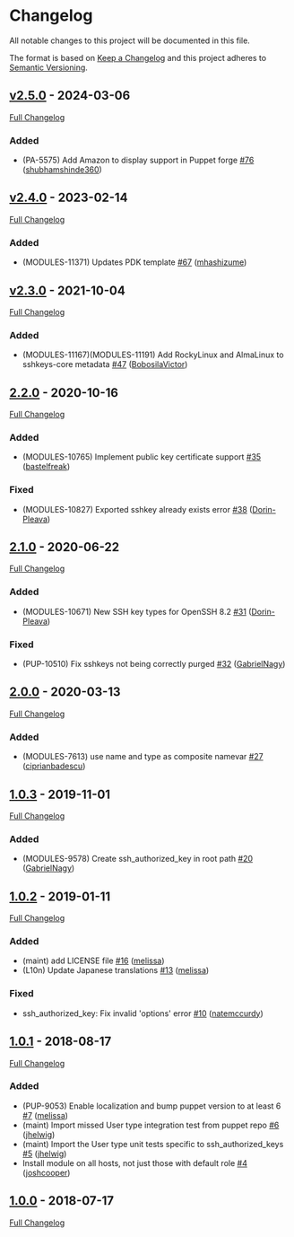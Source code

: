 <!-- markdownlint-disable MD024 -->
# Changelog

All notable changes to this project will be documented in this file.

The format is based on [Keep a Changelog](http://keepachangelog.com/en/1.0.0/) and this project adheres to [Semantic Versioning](http://semver.org).

## [v2.5.0](https://github.com/puppetlabs/puppetlabs-sshkeys_core/tree/v2.5.0) - 2024-03-06

[Full Changelog](https://github.com/puppetlabs/puppetlabs-sshkeys_core/compare/v2.4.0...v2.5.0)

### Added

- (PA-5575) Add Amazon to display support in Puppet forge [#76](https://github.com/puppetlabs/puppetlabs-sshkeys_core/pull/76) ([shubhamshinde360](https://github.com/shubhamshinde360))

## [v2.4.0](https://github.com/puppetlabs/puppetlabs-sshkeys_core/tree/v2.4.0) - 2023-02-14

[Full Changelog](https://github.com/puppetlabs/puppetlabs-sshkeys_core/compare/v2.3.0...v2.4.0)

### Added

- (MODULES-11371) Updates PDK template [#67](https://github.com/puppetlabs/puppetlabs-sshkeys_core/pull/67) ([mhashizume](https://github.com/mhashizume))

## [v2.3.0](https://github.com/puppetlabs/puppetlabs-sshkeys_core/tree/v2.3.0) - 2021-10-04

[Full Changelog](https://github.com/puppetlabs/puppetlabs-sshkeys_core/compare/2.2.0...v2.3.0)

### Added

- (MODULES-11167)(MODULES-11191) Add RockyLinux and AlmaLinux to sshkeys-core metadata [#47](https://github.com/puppetlabs/puppetlabs-sshkeys_core/pull/47) ([BobosilaVictor](https://github.com/BobosilaVictor))

## [2.2.0](https://github.com/puppetlabs/puppetlabs-sshkeys_core/tree/2.2.0) - 2020-10-16

[Full Changelog](https://github.com/puppetlabs/puppetlabs-sshkeys_core/compare/2.1.0...2.2.0)

### Added

- (MODULES-10765) Implement public key certificate support [#35](https://github.com/puppetlabs/puppetlabs-sshkeys_core/pull/35) ([bastelfreak](https://github.com/bastelfreak))

### Fixed

- (MODULES-10827) Exported sshkey already exists error [#38](https://github.com/puppetlabs/puppetlabs-sshkeys_core/pull/38) ([Dorin-Pleava](https://github.com/Dorin-Pleava))

## [2.1.0](https://github.com/puppetlabs/puppetlabs-sshkeys_core/tree/2.1.0) - 2020-06-22

[Full Changelog](https://github.com/puppetlabs/puppetlabs-sshkeys_core/compare/2.0.0...2.1.0)

### Added

- (MODULES-10671) New SSH key types for OpenSSH 8.2 [#31](https://github.com/puppetlabs/puppetlabs-sshkeys_core/pull/31) ([Dorin-Pleava](https://github.com/Dorin-Pleava))

### Fixed

- (PUP-10510) Fix sshkeys not being correctly purged [#32](https://github.com/puppetlabs/puppetlabs-sshkeys_core/pull/32) ([GabrielNagy](https://github.com/GabrielNagy))

## [2.0.0](https://github.com/puppetlabs/puppetlabs-sshkeys_core/tree/2.0.0) - 2020-03-13

[Full Changelog](https://github.com/puppetlabs/puppetlabs-sshkeys_core/compare/1.0.3...2.0.0)

### Added

- (MODULES-7613) use name and type as composite namevar [#27](https://github.com/puppetlabs/puppetlabs-sshkeys_core/pull/27) ([ciprianbadescu](https://github.com/ciprianbadescu))

## [1.0.3](https://github.com/puppetlabs/puppetlabs-sshkeys_core/tree/1.0.3) - 2019-11-01

[Full Changelog](https://github.com/puppetlabs/puppetlabs-sshkeys_core/compare/1.0.2...1.0.3)

### Added

- (MODULES-9578) Create ssh_authorized_key in root path [#20](https://github.com/puppetlabs/puppetlabs-sshkeys_core/pull/20) ([GabrielNagy](https://github.com/GabrielNagy))

## [1.0.2](https://github.com/puppetlabs/puppetlabs-sshkeys_core/tree/1.0.2) - 2019-01-11

[Full Changelog](https://github.com/puppetlabs/puppetlabs-sshkeys_core/compare/1.0.1...1.0.2)

### Added

- (maint) add LICENSE file [#16](https://github.com/puppetlabs/puppetlabs-sshkeys_core/pull/16) ([melissa](https://github.com/melissa))
- (L10n) Update Japanese translations [#13](https://github.com/puppetlabs/puppetlabs-sshkeys_core/pull/13) ([melissa](https://github.com/melissa))

### Fixed

- ssh_authorized_key: Fix invalid 'options' error [#10](https://github.com/puppetlabs/puppetlabs-sshkeys_core/pull/10) ([natemccurdy](https://github.com/natemccurdy))

## [1.0.1](https://github.com/puppetlabs/puppetlabs-sshkeys_core/tree/1.0.1) - 2018-08-17

[Full Changelog](https://github.com/puppetlabs/puppetlabs-sshkeys_core/compare/1.0.0...1.0.1)

### Added

- (PUP-9053) Enable localization and bump puppet version to at least 6 [#7](https://github.com/puppetlabs/puppetlabs-sshkeys_core/pull/7) ([melissa](https://github.com/melissa))
- (maint) Import missed User type integration test from puppet repo [#6](https://github.com/puppetlabs/puppetlabs-sshkeys_core/pull/6) ([jhelwig](https://github.com/jhelwig))
- (maint) Import the User type unit tests specific to ssh_authorized_keys [#5](https://github.com/puppetlabs/puppetlabs-sshkeys_core/pull/5) ([jhelwig](https://github.com/jhelwig))
- Install module on all hosts, not just those with default role [#4](https://github.com/puppetlabs/puppetlabs-sshkeys_core/pull/4) ([joshcooper](https://github.com/joshcooper))

## [1.0.0](https://github.com/puppetlabs/puppetlabs-sshkeys_core/tree/1.0.0) - 2018-07-17

[Full Changelog](https://github.com/puppetlabs/puppetlabs-sshkeys_core/compare/d1719de1d77b9c139b1b5f5832330807c0fe11fe...1.0.0)
